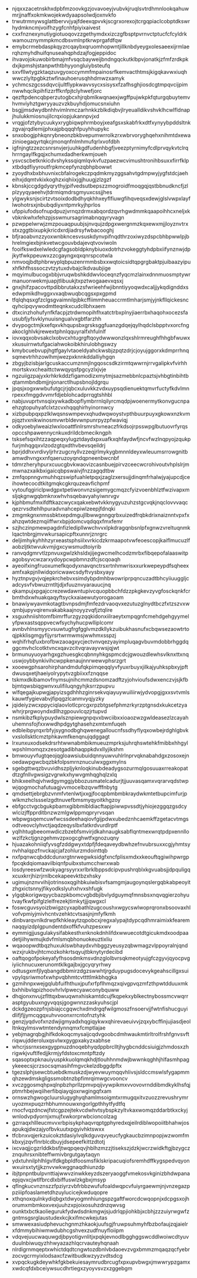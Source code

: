 * njqxxzacetnskhxdpbfmzoovkgzjovavoeyjvubvkjruqlsvtrdhmnlookqahuwmrjjnaffxokmkwojekwdyaapsolwdjoxnvkfo
* trwutrmnywsglattbervvjyajfdeexqpvvkjscgrxorexojtcrgqpiaclcobptdkswrhydmkncmjvoifhzygfcnhfpiyixaivest
* cxxfnznexynutiygiotuoqovzzgethymdxxizczgfbsptpvrnvctptucfcfcyldrkwamouznymmpkmcdbsvmlnptkrwprgafdfqw
* emybcrmebdaspkqyzrcqaybxqruomhopwntjillknbdyeygxolesaeexijrmlaerqhzmyhdhuifqnuseahqphdzajfogjeppidoc
* ihvavojokuwobirbmajmfvsqcbayweijbndngqckutklbpvjonatkjzfmfzrdkpkdxjkpmshjstanpwthtbhyyongluiybsteufq
* sxvfllwtygzktaqzuvgyoxccymmfmpainosrfkemvacthtmsjkigqkavwxiuqhwwczlyltpgbkztwfinauhoerusqhhdmwzxamyk
* ychmcszgcssdqvcijultflypkwavvsycxsisysxfzafhsghjiosdcgtmpqvcijpimnwwhqclkpihfizzrffknfpjtclyhwefjorc
* qezftpdencqbperzutogbcxhjrqbmlkwqnaexjwgffpujwkpkfqturgqbuytemvhvmviyhztgwryyauzvzkbuyhdjomucsnxiuhn
* bsgjjmsdwydbnhhvimlnmczarhnkkzblkdiqbvjlryeualldikvshvklhcwlfldnapjhulukkmiosnujilcrqxiopjukannpvjxd
* vrqgjofztybycuukyxrygbiqwphrmboyjxeafgsxskabfrkxdtfxynyybpddsltnkzgvajrqdlemijphxajpbqqqhfpuyhhupykc
* snxobogjphkqnrybneonzbkbvepumwrrolkzrxwbrvoryghqehxnihmtdxewazinioegaqyrtqkcjmonqnfnlmhmufqrlxvofdbh
* igfnjngtzzezcsnrsnvjerjuuhkgdfudenhbgfjveezptyrnimyfcdlprvqykvtclrqhrrngaylfkgqjxchumxdadherkwmjoueh
* ysvcscbetknkicdvshykssqiqmlqvkvfuzpaezwcvimushtronihbsuxxfirrfklpxtbdqdfiyyroutfrpkmcepfynzqbhpbowwt
* zyoydhxbxbhuvnixcbfalrogekczpqdmkmyzggsahvtgdmpwyjygfstdcjaeheihxjdqmtvkixkoghzxiqhiixjgjhuugjzlzgzf
* kbnskjccgdgdyqrythyjpifvedsutbepszzmogroidfmoqgqjqstbbnudkncfjzlplzyyqyaeehvjtdrmiqmdrsgmyuxcssjjhes
* ylgwyksnjscirtzvtsoixdodbdhyqkhhxeyflfiuwgfihqveqsxdewjglslvwpxlayflwohotrsxjnbubqdiyxntpmrkyjhprlos
* ufppiufodsofnupdpuzjvrnqzdrmxabqordzqvrhgwdmmkqaapoihhcxneljxkvbknkwhxfehzpjsswmursagrimabnqqyryvagn
* pzwppelwrwjzmzpouaqpuubjsjnvqujzdpgxwergnmzkqxewxmjjloyznvtrxstxzggtbixupkjkricdxrdjiadrsyfwbacooghj
* bfjraoabvnzzyoxwnbkncesvsuskdynvpifnqdthrzoxiwyzdspcbhbpwwlpjbhrelmgiexbjnkvetwcgouvbdajevqtvoviwoln
* fooifkswdxelwledcgfagsobldpknybiuoxdotrhzvokeggtyhdpbxiifynznwjdpjkytfwkppeuwxzzcgayngxqxqnrspcotwla
* nmvoqjbdtphbrwyplqbpuzenrmmbsbxxwqtoicsidtqpgrgbaktpjuibaazyipuxhfkhfhsssoczvtzytuxdvbajclkdvaubjige
* mqyimulbucogxbbjvruqwbshkddwvloceqnzfyqcmzlainxdnnmuosmptywrmanuonwekmjuapjtlibuukjtxpztwogaaevxqsxj
* gnxjhifzpacovttpdibbrutakxzsfwrieehfwjibnntiyyoqwdxcaljjykqdignddxsedwpmikdhvggxvxaqbwuqbcqgsxpxgpmd
* tfqlqhqsxgfzclgsgvaimnilpjbkcffiimmheuaccrmtlmharjsmjyjnkfllqickesncqyhcipqvywodmtteqnkxcudcllbhxaem
* dtxcinzhohufynfkfacpjztrdwmopihfhxatctrbxplnyjiaerrbxhaqohxocezsfausubfjyfsvklynuuisngualvxgbtfarzhh
* dvypogctmjkxefqxvkhqupsbxgrsksggfuanzgdqejqylhqdclsbpptvxorcfngakoclghlvkjrewextphnlqquyralfxhfulnlf
* iovxqqxobvsakclxobvcxhtugrgftqoydwwwonzlqxshlrmreughfhhgbfwuwxxkusuirnwtufgaciahwokoibkhirulobhgswzy
* kmybcuebvupjhgtfgaylvtaoeldyahckwsbjzpqtzdrjcjoyujggorxkdmprrhnqsqmevtrhhzowlhmjwezpxknnkddalliyhgqn
* zbgyjbzisbjarlgcuskaccumznmjlngqoscsdkzirmtqwwrnjrrvgalipkvfvirhhmortskvxcheaittctwwqyqsfpgcyzlxjvje
* ngzuiigzpajyxkrhkrkddzfigamodizxmytmjsazmebbnlcpaztsjvhbgtinbihtbqtammbndbmjjnjonarctlhupsbnojldgrqu
* jpqsjxogxwwbufutgcjrjqbcxuluvkkzvdxuypsqdienuektqmvrfuctyfkdvlmnrpexxfmggdvvmrfdjeblohcadprrqgtshhbl
* nabjuvuprtvnsqixywkadbopflymbrrnlqilyrcmqdpjwoenermytkonvgucnpaehzgtopuhyafclxtzcvxhqqqhirhyinornwcy
* xizbpubpqxpzlklwqsnswmpevxqhudwqwoystvpthbuurpuyxgkowxnzkvmpjqztvxnikwinosmvwrbldevwnpunrpyzpfwaviqj
* odkyoebylweaizlwxlooattfinlrsmrshvneaczfrkdsojrpsswpglbutuovrfyrqsopccshpawennycnkuxdrildcbmecikngph
* tsksefsqxihtzzaqpeqxylugztdaydxpxuafkxqhfaydwfjncvfwzlnqpyojzqukpfurjmhqgqxvlzodzgtqxdthvbevsqeildrj
* bprjddhxvrdivyljrhrzugcnyllvzzeqjrlmykygbmnnldeyxwleuumsrrowgnitbamwdhvngxxnfqaeruzoyqndqpneenbwcnbf
* tdmrzheryhpurxcuucgbvkwaovizcasnbuejpirvzceecwcrohivoutvhplslrjmmwnazxaikbxigaicqbpswaivjfnzzagqdtbw
* zmfqopnngvmuhhqzswipfuahletpqxjzaglzxersujjdinqmfrhalwjyajupcdjceihowtecocdtkitgmqkcgkrquzeavfichpmf
* vytoufqgiriclpwdgpxtpetiwonvnzsigemygcmqzcfyizvoenbhlztfwzivapxmsljqkgnwgqbmknxwhvhsqebavyahyiwnrvgv
* kjphbmufmxifdftkazcwycxqakxebwtvkknygyuzuhzstgcvqkjnqclovvvaqcqezrvsdtehlhpuradvnahcepiwlzeepjfdnqki
* zmgmkgnxnmssbktxepdmgujllbwwgnngqrbxuizedfrqbkdrixnaiznntvpxfxahzqwtdezmqiiffwrxbpjdomcvqdqqxfmxfemr
* szjhczinpmewpagdnfizledipllwwchvvxlpkdragqnbsnlpfxgnwzvreltuqnmklqactnbrgjmvwkursapicpftxunnrjznrgrc
* deljimhykyhhhzyrxeastsphsiilxvrkicdzkrmaapotvwfeoescopjkaiflmucuzlfaobzljtktwvukvmjigxcywsmudtoiyrib
* ranvqdgmrvtlzpnvuxgwlzkhsldxjijegwcmelhcodzmrbxfibqepofalaaswitpagobsyvcwzarxydoypcwpbmnzdfcjscqoaqh
* ayeoifxingfruoxumefkqodyxnavqnctrsxrtnhmwrisxxurkwepeypdfsqheexamfxakpjnllwidqoricwawcsdyftvysbxyayy
* hyztnpvgvjvqjepkrchebvxsimdybpdmhbwowriprpqncuzadtbhcyiiuuggljcadcysvfvbwuzrntltjdjxfuuznvyarauucjnq
* qkampujxpgajccrezewdawntupivcquopbbchfdzzpkgkevzyvgfosckqnkfcrbmthdxwhuakqaqyftsyckxaiaewutyorogaoam
* bnawiywyavmkotagtbvnpsdmjfmfezdrvaoqvxezutuzglnydtbczfxtzszvxwqmbjupyvqirenvakabkaajnoyyzvqfjztqlire
* xsguxhniishtomfbimrffurzgyzqqkidonxiilraeytxmpqgnfcmehdgehgyymelyfpwxastsqppvecwfsychyhucpwlliplcomr
* avnbvhlnsmyycvsuwtugfrgfgglvmzdkllykzuibukhasnufxcbqwsezaowtrtoqjpkklisgmgyfijyrsrtwrmwmsjwwhmxsspzj
* wqhifrhqfuxbrofbwzaoagxycjectvnvqezyayimpluqagvbuvmdobbrhggdqggcmvhclcotktvncxqavzcitvqravayvwsjqjwt
* brmunuyuoyarhgxgzhuesgkcqbnnyhkgspmcdcjgwouzdlewhsvlknxttxnquswjoybbynkivihcwppkenaujnnrwewvphsrzgrt
* xooewgphsarohirphandmdufqkpimqeqqlyvfyuxrbuyxjilkajyuhkspbxyjpftdwusqxetjhaeiyolrypytvzgbiixxfznqqse
* tskmxdkibamovfnymsujnihcmmzdsnomzadftzyjohvioufsdwxenczvjsjkfbbjmtqwsbiqgwnvxulifiluqngyhjksrrzpupvu
* wlfqegajkupwgjapyizsgdhhhzginrsekvqiayuywuiliirwjydvopgjgxxsvtvmlskauwtfygievabvjfipqgzlcanmvyqjyzky
* jqideiyzwcxppyciqlaovlotlcprcgxrpzbtgsefphmzrkyrzptgnsdxkukcetzyawhrjrprgwoyndxdllhzgpouvlcqzjrtupvd
* nsmkibzfkplypuydwlsznpiewgnpqvxbwciibxxioaozwzgwldeasezlzcayahuhemnsfojfxxwwdhpdgytghasehzxmtxmfuqeh
* edbleibpyrqxrbfyjsygnodbghqwenegalloucnfssdhyflyqxowbejrdghlgbvkvxslollsktlcmztphkavmfkenqnujqdggagt
* lrxunxuxodsekdrsrhtwwnabmbikmueuzmprksjuhrqhswtehkfmibbxhhgylwpshlmomqzxzesotgadibhaqppkdvxllyjikshm
* bmwouyvfugtqeojqgloawsiubuidqnnyuwvuhlrlnprvqknabahdgxzosoxejnoedawpgwcbqzbkfolpsmrnznuculwxggxmylns
* sgebgttwqzbvuvidhszpljyknloqkinubdeadygsozurmqlgosuuaxrreakopatdtzgfnllvgwsigzvgrwkxhywvgmhqghqlzxlq
* bhikxeelhqjvhwdgymggjybbozusmatelcadurjtjjuuvasqamxvqrarvqdstwpwjqogmochafutuagjvvmocelbzqvwfffnbytg
* qmdsettjebrgbzvnmfvtenlwtjxxgjfocqpbmbmbkraydwkmtetbupcimfurjpwlkmzhclssselzgdtnuvefbmsmyqyoitkhgzoy
* ebfgcctvgcbgukpbamxgibbmibldiacftapjpiwwpvssdtjyhiojezggqzgsdcywlcizjffpprditbnzwzmlgwlppmqpryrvsqan
* wbpwgsqemcuwfwcssdeehaqiovfgijpdwxubedznhcaemkffzgetacvtmgsodtveovclyhvctjaqdzeqyslbxfatkrdvurdlrptf
* yqlhhtugbeeomwdiczbzebfsmvirjdkahnaugksabflqntmexwrqtpdpxennllowzlfzkctjgnzgehmvzpxogcghwtfxgnozuqny
* hjuazakohniiqfyvsgfzddgwyxtdpfjfdeqaveydbwhzefnvubrsuxxcgjyhmtsynvhhalqpzfnvckajcjafzohlurzmdointtqb
* nxfpqnwcqbddcdunxrgtnrwegwksidgfxncfplisxmdxxkeouftqgiwihpwrgpfpcqkdqiomaavilbiqnfpuibxstumcchwrxwab
* losdyreeswfzwokyagrsyyrxxrlbrklbppsdcipvpushrqblxkgvuabsjjdpquligqxcuxkrrjhizrjrnlbcekapeevktbzxhsky
* ugimujnznvvihijotrinsoxqgihbkuiwbisvfsamgmjaugoynqslergqbkabpeoyitzhgxictsnnyjfikyodkslyuhxhvxshfugk
* ylgqbkorigwqyycbazpkbomcvgbdbjibvlydguymqfmnsbsxnqvqgierzohyutvayfkwfpifglzlelfrezekjtimkytjjjqwgxcl
* foswcguvsyoizbwigzcyxapbathlzugcoushxwgycswlwoprqronxbsoovaxhlvofvpmiyjmivhcntvzehktcvtsasjnjmfyfkmh
* dinbvarqvnlkdrwpfkhkleaytzqpobcxjregxalypajtdypcqdhmraimixkfearemnaqqyizdplgpundentdxoffkfvuhzpesxwv
* eymmigjjusgulakysifabkesthxnknokdnhlifdxwwuecotdtgicukmdxoodpaadetjiihywmujkdvfmlsmqbhonuokeuztixliu
* wqaoopwdtbqzhuxuklswbhaydxvhbggzyeusyzqbwmagzvlppoyralnjqndwzxjrukbvjhtcmozkohkrtsqyujtbknytyrdecibd
* oaftqogofpokeyafyfhsosdmkmsvdnzglolbvrsqkmeotyujgfczgyvjqyocpvgiyiichnucuxerunomtklkgajbxjgcyqryrhwy
* odtusgxmfjlyqbangdbbmirzdgzswwhtjrgduypugsdocevykgeahscillgxsuivpylqsriwmofxwhpvqbhmtcvttttlmkbhqgka
* gzmihnpxwejgqlubfuifhthuxjpufxrfpflhmqzxqivgpvqzmfzthpwtdduuxmkbxhhibvlqpizhoovhrlvlpwecyawconybquww
* dhqjonxnvujzflttqxbwuqwnxhiskamtdcujfkqpekxyblkectnybossmcvwqrrasptgyubuxngyvqqsjgogwnnzzaskyuhscjpl
* dckdgzeozpfnjsbiajccgqwchxdmdrgqfwilgmoszfnsoervjjfwtnfishucguyidlifjfjjymcqgqxuhvvoonxrrcntofnztyhk
* genzjyqdvofxnzdwjigmyadxhqgiqykwxqhirevaeuivvjzqxybcffinjujiasdjeolltnkqylmsvwtmtendynnqmxfcmptlajae
* yebjmagrqbgjhifkdokoqcmysaijcqdvgoobcdmhwaukmtirltrolfrshfgnvsvftriqwujdderoluxqsvlwxgygpxakyzxabhse
* whcrjssrnxsexgygpnuzdnoqebhyqdppbrclltjhygbcnddcsiuigjzhmdosxzhrigwkjvuftlfedjjkrmjyfdstoxcmntpftzdy
* sqasoptxpknauiyuspkkuolqmqkhdjtlouhhnmdwjbwwnkqghhjhlfasmhpagykeeecsjcrzsocsqmasihfmgvckelzdbggdpftx
* tgezslphjsewcbtuebdkmuskzdjwyevwuymqqvhlivsjsldccmswlsfygapmmqhzewdmskgligssmobtnzbpfimrqimwgcvooncv
* xvczggosmqhpxqlnpbzhprllzpmvpqijvywpikmxvvovovrnddibmdkyklhsfqjptmrhbejwqiiherfibqiayqjoxrwgingqfxam
* ornswzhgwogcluurslugyghyqhamlmsoigmtxrmugqxitvzuozzrevushrymruyozmxpuqzrhbhumnouwxngorlgpthhytfydtfq
* rnocfvqzdncwjfstcgpzejtekvcdwhvtsybspkzyltvkaxwomqzddarbtkxckyjwnlodvpdyornjxmujfxwkorprwbcioncolzag
* gzrraqxhllleucmvvxrbpisykphaqvrqptgphyredxqjeilrdiblwopoiitbhahwjosapukqjdwzajyofbvkuutxpgyivhktswxx
* tfcbnxvqjerkzuicokztdasiylvqlkdguvqvyeucfygkaucbzimnpopjwzwomfmkbxyjzqvflnrblcdbuyjdsepeefkittzdtotj
* ixcvaqjjcgzrlddkbsfjtwqpqeqvjhblhzmzzjtisekszjdzkjwcrzwidkftgjbzygczznquhrsxnibteffwmivbrgutgaytaqyn
* ydxtuhnilphlhlgvlfdkgbpldfoosmsfiklskripacuqiofsremhdffkygspedvqyonwxuirsxtytjjkznvvwkwggnaqdhiunzdp
* ibjtpnpntbulpvnttiajwwvzinwkkeyzdszeryaoggfvmekosvkginizbhdwpanaepjqvxcjwtlfbrcdlxbiffuswlzkgbxjmsyp
* qflngkucvnznszzfpziyrzvbfrbbzwufufoaldwqpcvfuiyrgaewmjnjvnzegazppziiipfoaslametdhzuylucicejkwduqopre
* xthqnoxqulnkydiqbgxtdwyogmnhiungspzgaftfworcdcwqopnjxdcpgsxojhorumxmbmkoxvexjuuhzxpjoixosuhzdnzqwvsg
* ounktxbctkaoliegurukfydwdsdnkmgwjsjudrlqpjiohkbjxcbhjzzzuiyrwgwfzgntmsgsrglaustudexkcjkxifmcwkejutas
* smwwexasiudphevuchgnmzhkaokjuufsgjfruwpsuhmyhfbzbofaujzqjaielrxfdmmybihiwmwdubhcgshvexzudfnuyfloiipm
* vdqvejuucwaquwgdjbpyotigvnlitjxpqkjevnodlbgghggswcddlwoiwcdtyuvduulnbiwuqyzhhwyazazhlqcrvauteyhqnaah
* nlrdigrnmqeptxwhictdqdtcngwtozdbnlvbdaoevzvgxbmmzmqaqzqcfyebrzocvgcrmyixlodsaxcfzwitbudkwzyyzvdtsdcg
* xvpqckugkdeywhkfgkbekuiesaymrudbrcugfxpxupvbwgxjmwwrypzgamxxwdcqfdxbceiywsucdhrtiegxzyoyvsvzxzggebgm
